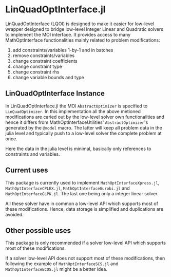 # LinQuadOptInterface.jl

LinQuadOptInterface (LQOI) is designed to make it easier for low-level wrapper designed to bridge low-level Integer Linear and Quadratic solvers to implement the MOI interface. It provides access to many MathOptInterface functionalities mainly related to problem modifications:

1. add constraints/variables 1-by-1 and in batches
2. remove constraints/variables
3. change constraint coefficients
4. change constraint type
5. change constraint rhs
6. change variable bounds and type

## LinQuadOptInterface Instance

In LinQuadOptInterface.jl the MOI `AbstractOptimizer` is specified to `LinQuadOptimizer`. In this implementation all the above metioned modifications are caried out by the low-level solver own functionalities and hence it differs from MathOptInterfaceUtilities' `AbstractOptimizer`'s generated by the `@model` macro. The latter will keep all problem data in the julia level and typically push to a low-level solver the complete problem at once.

Here the data in the julia level is minimal, basically only references to constraints and variables.

## Current uses

This package is currently used to implement `MathOptInterfaceXpress.jl`, `MathOptInterfaceCPLEX.jl`, `MathOptInterfaceGurobi.jl` and `MathOptInterfaceGLPK.jl`. The last one being only a integer linear solver.

All these solver have in common a low-level API which supports most of these modifications. Hence, data storage is simplified and duplications are avoided.

## Other possible uses

This package is only recommended if a solver low-level API which supports most of these modifications.

If a solver low-level API does not support most of these modifications, then following the example of `MathOptInterfaceSCS.jl` and `MathOptInterfaceECOS.jl` might be a better idea.
